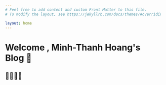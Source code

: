 ```yaml
---
# Feel free to add content and custom Front Matter to this file.
# To modify the layout, see https://jekyllrb.com/docs/themes/#overriding-theme-defaults

layout: home
---
```


# Welcome , Minh-Thanh Hoang's Blog 👋

## 🤗🤗🤗🤗
